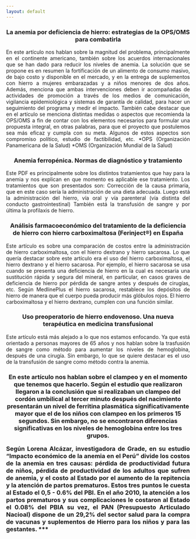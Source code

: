 ```yaml
---
layout: default
---
```

<div class="blurb">
<h3 align="center">La anemia por deficiencia de hierro: estrategias de la OPS/OMS para combatirla</h3>
</p><p align="justify">En este artículo nos hablan sobre la magnitud del problema, principalmente en el continente americano, también sobre los acuerdos internacionales que se han dado para reducir los niveles de anemia. La solución que se propone es en resumen la fortificación de un alimento de consumo masivo, de bajo costo y disponible en el mercado, y en la entrega de suplementos con hierro a mujeres embarazadas y a niños menores de dos años. Además, menciona que ambas intervenciones deben ir acompañadas de actividades de promoción a través de los medios de comunicación, vigilancia epidemiológica y sistemas de garantía de calidad, para hacer un seguimiento del programa y medir el impacto. 
También cabe destacar que en el artículo se menciona distintas medidas o aspectos que recomienda la OPS/OMS a fin de contar con los elementos necesarios para formular una propuesta integral, en otras palabras, para que el proyecto que postulemos sea más eficaz y cumpla con su meta. Algunos de estos aspectos son compromiso político, estudio de factibilidad, etc.
*OPS (Organización Panamericana de la Salud) 
*OMS (Organización Mundial de la Salud)
<h3 align="center">Anemia ferropénica. Normas de diagnóstico y tratamiento</h3>
</p><p align="justify">Este PDF es principalmente sobre los distintos tratamientos que hay para la anemia y nos explican en que momento es aplicable ese tratamiento. Los tratamientos que son presentados son: Corrección de la causa primaria, que en este caso sería la administración de una dieta adecuada. Luego está la administración del hierro, vía oral y vía parenteral (vía distinta del conducto gastrointestinal) También está la transfusión de sangre y por última la profilaxis de hierro.
<h3 align="center">Análisis farmacoeconómico del tratamiento de la deficiencia de hierro con hierro carboximaltosa (Ferinject®) en España</h3>
</p><p align="justify">Este artículo es sobre una comparación de costos entre la administración de hierro carboximaltosa, con el hierro dextrano y hierro sacarosa. Lo que quería destacar sobre este artículo era el uso del hierro carboximaltosa, el hierro dextrano y el hierro sacarosa. Por ejemplo, el hierro sacarosa se usa cuando se presenta una deficiencia de hierro en la cual es necesaria una sustitución rápida y segura del mineral, en particular, en casos graves de deficiencia de hierro por pérdida de sangre antes y después de cirugías, etc. Según MedlinePlus el hierro sacarosa, restablece los depósitos de hierro de manera que el cuerpo pueda producir más glóbulos rojos. El hierro carboximaltosa y el hierro dextrano, cumplen con una función similar.
<h3 align="center">Uso preoperatorio de hierro endovenoso. Una nueva terapéutica en medicina transfusional</h3>
</p><p align="justify">Este artículo está más alejado a lo que nos estamos enfocando. Ya que está orientado a personas mayores de 65 años y nos hablan sobre la trasfusión de sangre como método para aumentar los niveles de hemoglobina, después de una cirugía. Sin embargo, lo que se quiere destacar es el uso de la transfusión de sangre como método contra la anemia.
<h3 align="center">En este artículo nos hablan sobre el clampeo y en el momento que tenemos que hacerlo. Según el estudio que realizaron llegaron a la conclusión que si realizaban un clampeo del cordón umbilical al tercer minuto después del nacimiento presentarán un nivel de ferritina plasmática significativamente mayor que el de los niños con clampeo en los primeros 15 segundos. Sin embargo, no se encontraron diferencias significativas en los niveles de hemoglobina entre los tres grupos.
</p><p align="justify">Según Lorena Alcázar, investigadora de Grade, en su estudio “Impacto económico de la anemia en el Perú” divide los costos de la anemia en tres causas: pérdida de productividad futura de niños, pérdida de productividad de los adultos que sufren de anemia, y el costo al Estado por el aumento de la repitencia y la atención de partos prematuros. Estos tres puntos le cuesta al Estado el 0,5 - 0.6% del PBI. En el año 2010, la atención a los partos prematuros y sus complicaciones le costaron al Estado el 0.08% del PBIA su vez, el PAN (Presupuesto Articulado Nacioal) dispone de un 29,2% del sector salud para la compra de vacunas y suplementos de Hierro para los niños y para las gestantes.
***

